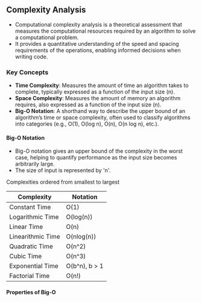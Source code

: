 
##  Complexity Analysis

- Computational complexity analysis is a theoretical assessment that measures the computational resources required by an algorithm to solve a computational problem.
- It provides a quantitative understanding of the speed and spacing requirements of the operations, enabling informed decisions when writing code.

### Key Concepts

- **Time Complexity**: Measures the amount of time an algorithm takes to complete, typically expressed as a function of the input size (n).
- **Space Complexity**: Measures the amount of memory an algorithm requires, also expressed as a function of the input size (n).
- **Big-O Notation**: A shorthand way to describe the upper bound of an algorithm’s time or space complexity, often used to classify algorithms into categories (e.g., O(1), O(log n), O(n), O(n log n), etc.).

#### Big-O Notation

- Big-O notation gives an upper bound of the complexity in the worst case, helping to quantify performance as the input size becomes arbitrarily large.
- The size of input is represented by 'n'.

Complexities ordered from smallest to largest

| Complexity        | Notation      |
| ----------------- | ------------- |
| Constant Time     | O(1)          |
| Logarithmic Time  | O(log(n))     |
| Linear Time       | O(n)          |
| Linearithmic Time | O(nlog(n))    |
| Quadratic Time    | O(n^2)        |
| Cubic Time        | O(n^3)        |
| Exponential Time  | O(b^n), b > 1 |
| Factorial Time    | O(n!)         |

#### Properties of Big-O


